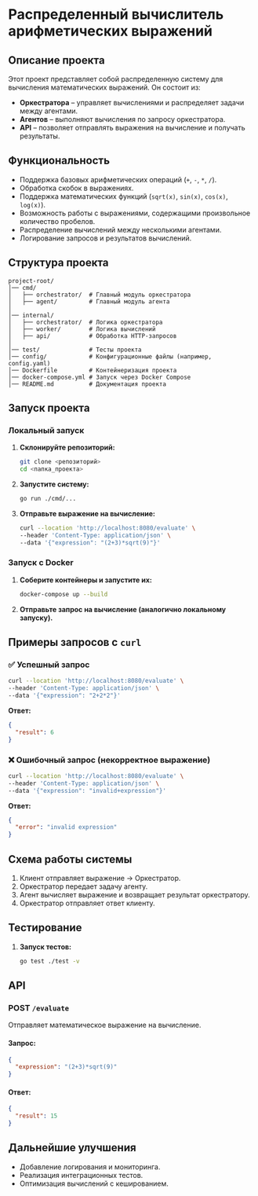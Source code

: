 # Распределенный вычислитель арифметических выражений

## Описание проекта

Этот проект представляет собой распределенную систему для вычисления математических выражений. Он состоит из:

- **Оркестратора** – управляет вычислениями и распределяет задачи между агентами.
- **Агентов** – выполняют вычисления по запросу оркестратора.
- **API** – позволяет отправлять выражения на вычисление и получать результаты.

## Функциональность

- Поддержка базовых арифметических операций (`+`, `-`, `*`, `/`).
- Обработка скобок в выражениях.
- Поддержка математических функций (`sqrt(x)`, `sin(x)`, `cos(x)`, `log(x)`).
- Возможность работы с выражениями, содержащими произвольное количество пробелов.
- Распределение вычислений между несколькими агентами.
- Логирование запросов и результатов вычислений.

## Структура проекта

```
project-root/
│── cmd/
│   ├── orchestrator/  # Главный модуль оркестратора
│   ├── agent/         # Главный модуль агента
│
│── internal/
│   ├── orchestrator/  # Логика оркестратора
│   ├── worker/        # Логика вычислений
│   ├── api/           # Обработка HTTP-запросов
│
│── test/              # Тесты проекта
│── config/            # Конфигурационные файлы (например, config.yaml)
│── Dockerfile         # Контейнеризация проекта
│── docker-compose.yml # Запуск через Docker Compose
│── README.md          # Документация проекта
```

## Запуск проекта

### Локальный запуск

1. **Склонируйте репозиторий:**
   ```sh
   git clone <репозиторий>
   cd <папка_проекта>
   ```
2. **Запустите систему:**
   ```sh
   go run ./cmd/...
   ```
3. **Отправьте выражение на вычисление:**
   ```sh
   curl --location 'http://localhost:8080/evaluate' \
   --header 'Content-Type: application/json' \
   --data '{"expression": "(2+3)*sqrt(9)"}'
   ```

### Запуск с Docker

1. **Соберите контейнеры и запустите их:**
   ```sh
   docker-compose up --build
   ```
2. **Отправьте запрос на вычисление (аналогично локальному запуску).**

## Примеры запросов с `curl`

### ✅ Успешный запрос

```sh
curl --location 'http://localhost:8080/evaluate' \
--header 'Content-Type: application/json' \
--data '{"expression": "2+2*2"}'
```

**Ответ:**

```json
{
  "result": 6
}
```

### ❌ Ошибочный запрос (некорректное выражение)

```sh
curl --location 'http://localhost:8080/evaluate' \
--header 'Content-Type: application/json' \
--data '{"expression": "invalid+expression"}'
```

**Ответ:**

```json
{
  "error": "invalid expression"
}
```

## Схема работы системы

1. Клиент отправляет выражение → Оркестратор.
2. Оркестратор передает задачу агенту.
3. Агент вычисляет выражение и возвращает результат оркестратору.
4. Оркестратор отправляет ответ клиенту.

## Тестирование

1. **Запуск тестов:**
   ```sh
   go test ./test -v
   ```

## API

### POST `/evaluate`

Отправляет математическое выражение на вычисление.

#### Запрос:

```json
{
  "expression": "(2+3)*sqrt(9)"
}
```

#### Ответ:

```json
{
  "result": 15
}
```

## Дальнейшие улучшения

- Добавление логирования и мониторинга.
- Реализация интеграционных тестов.
- Оптимизация вычислений с кешированием.
